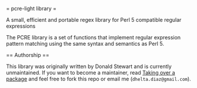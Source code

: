 
= pcre-light library =

A small, efficient and portable regex library for Perl 5 compatible regular expressions

The PCRE library is a set of functions that implement regular
expression pattern matching using the same syntax and semantics as Perl 5.

== Authorship ==

This library was originally written by Donald Stewart and is currently unmaintained.
If you want to become a maintainer, read
[Taking over a package](https://www.haskell.org/haskellwiki/Taking_over_a_package)
and feel free to fork this repo or email me (``dhelta.diaz@gmail.com``).
